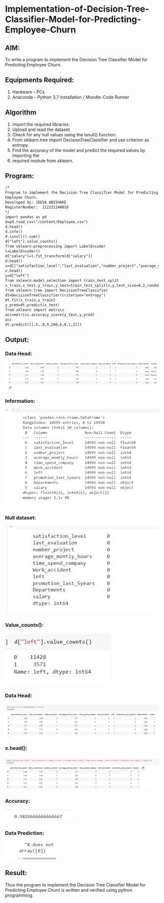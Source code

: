 # Implementation-of-Decision-Tree-Classifier-Model-for-Predicting-Employee-Churn

## AIM:
To write a program to implement the Decision Tree Classifier Model for Predicting Employee Churn.

## Equipments Required:
1. Hardware – PCs
2. Anaconda – Python 3.7 Installation / Moodle-Code Runner

## Algorithm
1. Import the required libraries.
2. Upload and read the dataset.
3. Check for any null values using the isnull() function.
4. From sklearn.tree import DecisionTreeClassifier and use criterion as entropy.
5. Find the accuracy of the model and predict the required values by importing the 
6. required module from sklearn.
## Program:
```
/*
Program to implement the Decision Tree Classifier Model for Predicting Employee Churn.
Developed by: JEEVA ABISHAKE
RegisterNumber:  212221240018
*/
import pandas as pd
d=pd.read_csv("/content/Employee.csv")
d.head()
d.info()
d.isnull().sum()
d["left"].value_counts()
from sklearn.preprocessing import LabelEncoder
l=LabelEncoder()
d["salary"]=l.fit_transform(d["salary"])
d.head()
x=d[["satisfaction_level","last_evaluation","number_project","average_montly_hours","time_spend_company","Work_accident","promotion_last_5years","salary"]]
x.head()
y=d["left"]
from sklearn.model_selection import train_test_split
x_train,x_test,y_train,y_test=train_test_split(x,y,test_size=0.2,random_state=100)
from sklearn.tree import DecisionTreeClassifier
dt=DecisionTreeClassifier(criterion="entropy")
dt.fit(x_train,y_train)
y_pred=dt.predict(x_test)
from sklearn import metrics
acc=metrics.accuracy_score(y_test,y_pred)
acc
dt.predict([[.5,.8,9,260,6,0,1,2]])
```

## Output:
### Data Head:
![output1](head.png)
### Information:
![output2](info.png)
### Null dataset:
![otput3](null.png)
### Value_counts():
![output4](left.png)
### Data Head:
![output5](d(head).png)
### x.head():
![output6](X(HEad).png)
### Accuracy:

![output7](ACCU.png)
### Data Prediction:

![output8](PREDICT.png)



## Result:
Thus the program to implement the  Decision Tree Classifier Model for Predicting Employee Churn is written and verified using python programming.
